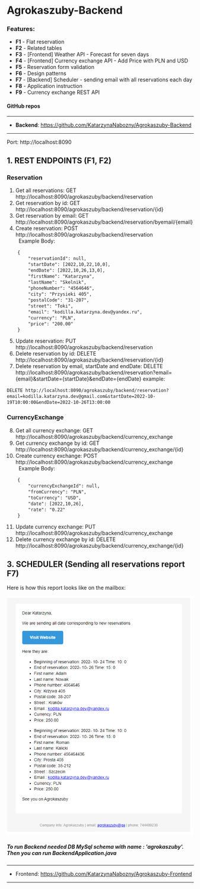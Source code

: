 # Agrokaszuby-Backend

### **Features**:
* **F1** - Flat reservation
* **F2** - Related tables
* **F3** - [Frontend] Weather API - Forecast for seven days
* **F4** - [Frontend] Currency exchange API - Add Price with PLN and USD
* **F5** - Reservation form validation
* **F6** - Design patterns
* **F7** - [Backend] Scheduler - sending email with all reservations each day
* **F8** - Application instruction
* **F9** - Currency exchange REST API

#### GitHub repos

------
* **Backend**: https://github.com/KatarzynaNabozny/Agrokaszuby-Backend 
------
Port: http://localhost:8090 

## 1. REST ENDPOINTS (F1, F2)

### Reservation
1. Get all reservations: GET http://localhost:8090/agrokaszuby/backend/reservation
2. Get reservation by id: GET http://localhost:8090/agrokaszuby/backend/reservation/{id}
3. Get reservation by email: GET http://localhost:8090/agrokaszuby/backend/reservation/byemail/{email}
4. Create reservation: POST http://localhost:8090/agrokaszuby/backend/reservation \
  &nbsp;&nbsp;Example Body:
```
    {
        "reservationId": null,
        "startDate": [2022,10,22,10,0],
        "endDate": [2022,10,26,13,0],
        "firstName": "Katarzyna",
        "lastName": "Skelnik",
        "phoneNumber": "4564646",
        "city": "Przysieki 405",
        "postalCode": "31-207",
        "street": "Toki",
        "email": "kodilla.katarzyna.dev@yandex.ru",
        "currency": "PLN",
        "price": "200.00"
    }
```
5. Update reservation: PUT http://localhost:8090/agrokaszuby/backend/reservation
6. Delete reservation by id: DELETE http://localhost:8090/agrokaszuby/backend/reservation/{id} 
7. Delete reservation by email, startDate and endDate:
DELETE http://localhost:8090/agrokaszuby/backend/reservation?email={email}&startDate={startDate}&endDate={endDate} 
example:
```
DELETE http://localhost:8090/agrokaszuby/backend/reservation?email=kodilla.katarzyna.dev@gmail.com&startDate=2022-10-19T10:00:00&endDate=2022-10-26T13:00:00 
```
### CurrencyExchange
8. Get all currency exchange: GET http://localhost:8090/agrokaszuby/backend/currency_exchange
9. Get currency exchange by id: GET http://localhost:8090/agrokaszuby/backend/currency_exchange/{id}
10. Create currency exchange: POST http://localhost:8090/agrokaszuby/backend/currency_exchange \
   &nbsp;&nbsp;Example Body:
```
    {
        "currencyExchangeId": null,
        "fromCurrency": "PLN",
        "toCurrency": "USD",
        "date": [2022,10,26],
        "rate": "0.22"
    }
```
11. Update currency exchange: PUT http://localhost:8090/agrokaszuby/backend/currency_exchange
12. Delete currency exchange by id: DELETE http://localhost:8090/agrokaszuby/backend/currency_exchange/{id}

## 3. SCHEDULER (Sending all reservations report F7)
Here is how this report looks like on the mailbox:

![img.png](src/main/resources/static/scheduler_email.png)


##### To run Backend needed DB MySql schema with name : '**agrokaszuby**'. Then you can run **BackendApplication.java**

------
* Frontend: https://github.com/KatarzynaNabozny/Agrokaszuby-Frontend 
------



